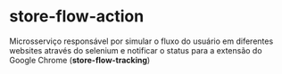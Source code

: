 # store-flow-action

Microsserviço responsável por simular o fluxo do usuário em diferentes websites através do selenium e notificar o status para a extensão do Google Chrome (**store-flow-tracking**)
